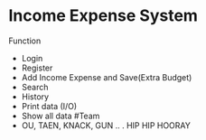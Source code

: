 # Income Expense System
Function
  - Login
  - Register
  - Add Income Expense and Save(Extra Budget)
  - Search
  - History
  - Print data (I/O)
  - Show all data
#Team
  - OU, TAEN, KNACK, GUN ..  .  HIP HIP HOORAY
